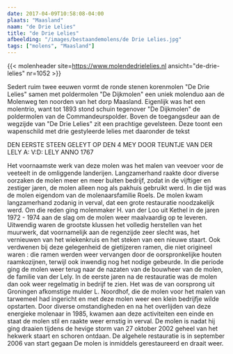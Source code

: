```yaml
---
date: 2017-04-09T10:58:08-04:00
plaats: "Maasland"
naam: "de Drie Lelies"
title: "de Drie Lelies"
afbeelding: "/images/bestaandemolens/de Drie Lelies.jpg"
tags: ["molens", "Maasland"]
---
```

{{< molenheader site=https://www.molendedrielelies.nl ansicht="de-drie-lelies" nr=1052 >}}

Sedert ruim twee eeuwen vormt de ronde stenen korenmolen "De Drie
Lelies" samen met poldermolen "De Dijkmolen" een uniek molenduo aan de
Molenweg ten noorden van het dorp Maasland. Eigenlijk was het een
molentrio, want tot 1893 stond schuin tegenover "De Dijkmolen"  de
poldermolen van de Commandeurspolder. Boven de toegangsdeur aan de
wegzijde van  "De Drie Lelies" zit een prachtige gevelsteen. Deze toont
een wapenschild met drie gestyleerde lelies met daaronder de tekst

   DEN EERSTE STEEN GELEYT OP DEN 4 MEY DOOR
   TEUNTJE VAN DER LELY A: V:D: LELY ANNO
   1767

Het voornaamste werk van deze molen was het malen van veevoer voor de
veeteelt in de omliggende landerijen. Langzamerhand raakte door diverse 
oorzaken de molen meer en meer buiten bedrijf, zodat in de vijftiger en
zestiger jaren, de molen alleen nog als pakhuis gebruikt werd. In die
tijd was de molen eigendom van de molenaarsfamilie Roels. De molen kwam
langzamerhand zodanig in verval, dat een grote restauratie noodzakelijk
werd. Om die reden ging molenmaker H. van der Loo uit Kethel in de jaren
1972 - 1974 aan de slag om de molen weer maalvaardig op te leveren.
Uitwendig waren de grootste klussen het volledig herstellen van het
muurwerk, dat voornamelijk aan de regenzijde zeer slecht was, het
vernieuwen van het wiekenkruis en het steken van een nieuwe staart. Ook
verdwenen bij deze gelegenheid de gietijzeren ramen, die niet origineel
waren : die ramen werden weer vervangen door de oorspronkelijke houten
raamkozijnen, terwijl ook inwendig nog het nodige gebeurde. In die
periode ging de molen weer terug naar de nazaten van de bouwheer van de
molen, de familie van der Lely. In de eerste jaren na de restauratie was
de molen dan ook weer regelmatig in bedrijf te zien. Het was de van
oorsprong uit Groningen afkomstige mulder L. Noordhof, die de molen voor
het malen van tarwemeel had ingericht en met deze molen weer een klein
bedrijfje wilde opstarten. Door diverse omstandigheden en na het
overlijden van deze energieke  molenaar in 1985, kwamen aan deze
activiteiten een einde en staat de molen stil en raakte weer ernstig in
verval. De molen is nadat hij ging draaien tijdens de hevige storm  van
27 oktober 2002 geheel van het hekwerk staart en schoren ontdaan. De
algehele restauratie is in september 2006 van start gegaan De molen is
inmiddels gerestaureerd en draait weer.

